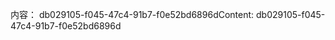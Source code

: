 <span data-ttu-id="e6323-101">内容： db029105-f045-47c4-91b7-f0e52bd6896d</span><span class="sxs-lookup"><span data-stu-id="e6323-101">Content: db029105-f045-47c4-91b7-f0e52bd6896d</span></span>